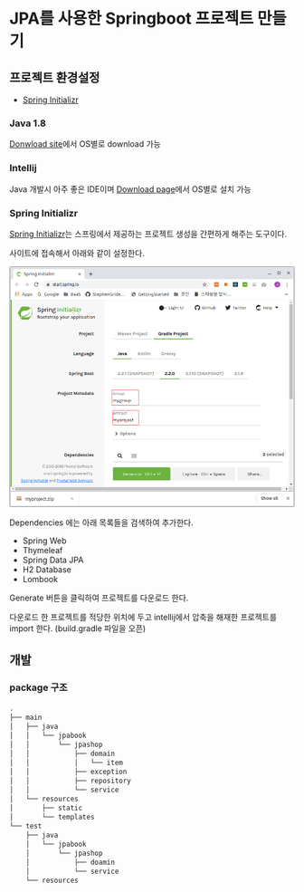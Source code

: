 # JPA를 사용한 Springboot 프로젝트 만들기

## 프로젝트 환경설정

- [Spring Initializr](#spring-initializr)

### Java 1.8

[Donwload site](https://www.oracle.com/technetwork/java/javase/downloads/jre8-downloads-2133155.html)에서 OS별로 download 가능

### Intellij

Java 개발시 아주 좋은 IDE이며 [Download page](https://www.jetbrains.com/idea/download/)에서 OS별로 설치 가능

### Spring Initializr

[Spring Initializr](https://start.spring.io/)는 스프링에서 제공하는 프로젝트 생성을 간편하게 해주는 도구이다.

사이트에 접속해서 아래와 같이 설정한다.

![](assets/spring-initializr.png)

Dependencies 에는 아래 목록들을 검색하여 추가한다.

- Spring Web
- Thymeleaf
- Spring Data JPA
- H2 Database
- Lombook

Generate 버튼을 클릭하여 프로젝트를 다운로드 한다.

다운로드 한 프로젝트를 적당한 위치에 두고 intellij에서 압축을 해재한 프로젝트를 import 한다. (build.gradle 파일을 오픈)

## 개발

### package 구조

```plain
.
├── main
│   ├── java
│   │   └── jpabook
│   │       └── jpashop
│   │           ├── domain
│   │           │   └── item
│   │           ├── exception
│   │           ├── repository
│   │           └── service
│   └── resources
│       ├── static
│       └── templates
└── test
    ├── java
    │   └── jpabook
    │       └── jpashop
    │           ├── doamin
    │           └── service
    └── resources
```



